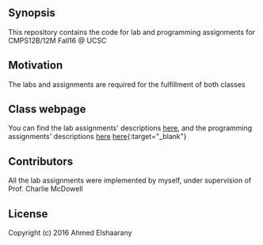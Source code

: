 ## Synopsis

This repository contains the code for lab and programming assignments for CMPS12B/12M Fall16 @ UCSC

## Motivation

The labs and assignments are required for the fulfillment of both classes

## Class webpage

You can find the lab assignments' descriptions [here](https://cmps012b-fall16-01.courses.soe.ucsc.edu/labs), and the programming assignments' descriptions [here](https://cmps012b-fall16-01.courses.soe.ucsc.edu/programs)
[here](https://cmps012b-fall16-01.courses.soe.ucsc.edu/programs){:target="_blank"}

## Contributors

All the lab assignments were implemented by myself, under supervision of Prof. Charlie McDowell

## License

Copyright (c) 2016 Ahmed Elshaarany


